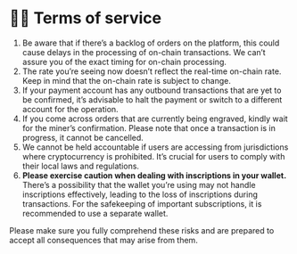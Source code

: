 # 🧗‍♀️ Terms of service

1. Be aware that if there’s a backlog of orders on the platform, this could cause delays in the processing of on-chain transactions. We can’t assure you of the exact timing for on-chain processing.
2. The rate you’re seeing now doesn’t reflect the real-time on-chain rate. Keep in mind that the on-chain rate is subject to change.
3. If your payment account has any outbound transactions that are yet to be confirmed, it’s advisable to halt the payment or switch to a different account for the operation.
4. If you come across orders that are currently being engraved, kindly wait for the miner’s confirmation. Please note that once a transaction is in progress, it cannot be cancelled.
5. We cannot be held accountable if users are accessing from jurisdictions where cryptocurrency is prohibited. It’s crucial for users to comply with their local laws and regulations.
6. **Please exercise caution when dealing with inscriptions in your wallet.** There’s a possibility that the wallet you’re using may not handle inscriptions effectively, leading to the loss of inscriptions during transactions. For the safekeeping of important subscriptions, it is recommended to use a separate wallet.

Please make sure you fully comprehend these risks and are prepared to accept all consequences that may arise from them.
